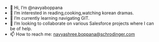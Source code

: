 - 👋 Hi, I’m @navyaboppana
- 👀 I’m interested in reading,cooking,watching korean dramas.
- 🌱 I’m currently learning navigating GIT.
- 💞️ I’m looking to collaborate on various Salesforce projects where I can be of help.
- 📫 How to reach me: navyashree.boppana@schrodinger.com

<!---
navyaboppana/navyaboppana is a ✨ special ✨ repository because its `README.md` (this file) appears on your GitHub profile.
You can click the Preview link to take a look at your changes.
--->
